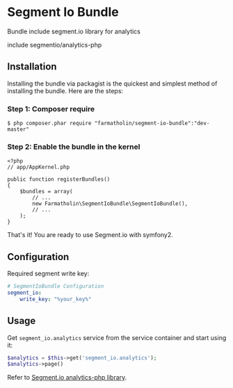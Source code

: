 # Segment Io Bundle
Bundle include segment.io library for analytics

include segmentio/analytics-php

## Installation

Installing the bundle via packagist is the quickest and simplest method of installing the bundle. Here are the steps:

### Step 1: Composer require

    $ php composer.phar require "farmatholin/segment-io-bundle":"dev-master"

### Step 2: Enable the bundle in the kernel

    <?php
    // app/AppKernel.php

    public function registerBundles()
    {
        $bundles = array(
            // ...
            new Farmatholin\SegmentIoBundle\SegmentIoBundle(),
            // ...
        );
    }

That's it! You are ready to use Segment.io with symfony2.

## Configuration
Required  segment write key:
```yml
# SegmentIoBundle Configuration
segment_io:
    write_key: "%your_key%"
```

## Usage
Get `segment_io.analytics` service from the service container and start using it:

```php
$analytics = $this->get('segment_io.analytics');
$analytics->page()
```

Refer to [Segment.io analytics-php library](https://github.com/segmentio/analytics-php).